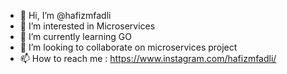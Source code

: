 - 👋 Hi, I’m @hafizmfadli
- 👀 I’m interested in Microservices
- 🌱 I’m currently learning GO
- 💞️ I’m looking to collaborate on microservices project 
- 📫 How to reach me : https://www.instagram.com/hafizmfadli/

<!---
hafizmfadli/hafizmfadli is a ✨ special ✨ repository because its `README.md` (this file) appears on your GitHub profile.
You can click the Preview link to take a look at your changes.
--->
